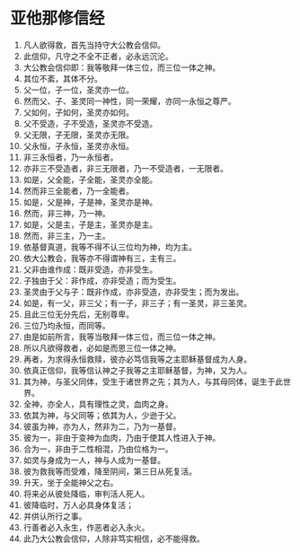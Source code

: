 # 亚他那修信经

1. 凡人欲得救，首先当持守大公教会信仰。
2. 此信仰，凡守之不全不正者，必永远沉沦。
3. 大公教会信仰即：我等敬拜一体三位，而三位一体之神。
4. 其位不紊，其体不分。
5. 父一位，子一位，圣灵亦一位。
6. 然而父、子、圣灵同一神性，同一荣耀，亦同一永恒之尊严。
7. 父如何，子如何，圣灵亦如何。
8. 父不受造，子不受造，圣灵亦不受造。
9. 父无限，子无限，圣灵亦无限。
10. 父永恒，子永恒，圣灵亦永恒。
11. 非三永恒者，乃一永恒者。
12. 亦非三不受造者，非三无限者，乃一不受造者，一无限者。
13. 如是，父全能，子全能，圣灵亦全能。
14. 然而非三全能者，乃一全能者。
15. 如是，父是神，子是神，圣灵亦是神。
16. 然而，非三神，乃一神。
17. 如是，父是主，子是主，圣灵亦是主。
18. 然而，非三主，乃一主。
19. 依基督真道，我等不得不认三位均为神，均为主。
20. 依大公教会，我等亦不得谓神有三，主有三。
21. 父非由谁作成：既非受造，亦非受生。
22. 子独由于父：非作成，亦非受造；而为受生。
23. 圣灵由于父与子：既非作成，亦非受造，亦非受生；而为发出。
24. 如是，有一父，非三父；有一子，非三子；有一圣灵，非三圣灵。
25. 且此三位无分先后，无别尊卑。
26. 三位乃均永恒，而同等。
27. 由是如前所言，我等当敬拜一体三位，而三位一体之神。
28. 所以凡欲得救者，必如是而思三位一体之神。
29. 再者，为求得永恒救赎，彼亦必笃信我等之主耶稣基督成为人身。
30. 依真正信仰，我等信认神之子我等之主耶稣基督，为神，又为人。
31. 其为神，与圣父同体，受生于诸世界之先；其为人，与其母同体，诞生于此世界。
32. 全神，亦全人，具有理性之灵，血肉之身。
33. 依其为神，与父同等；依其为人，少逊于父。
34. 彼虽为神，亦为人，然非为二，乃为一基督。
35. 彼为一，非由于变神为血肉，乃由于使其人性进入于神。
36. 合为一，非由于二性相混，乃由位格为一。
37. 如灵与身成为一人，神与人成为一基督。
38. 彼为救我等而受难，降至阴间，第三日从死复活。
39. 升天，坐于全能神父之右。
40. 将来必从彼处降临，审判活人死人。
41. 彼降临时，万人必具身体复活；
42. 并供认所行之事。
43. 行善者必入永生，作恶者必入永火。
44. 此乃大公教会信仰，人除非笃实相信，必不能得救。
